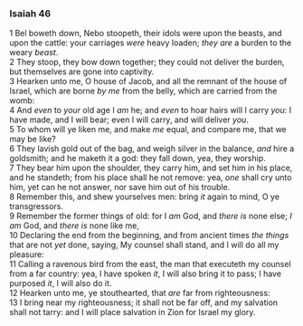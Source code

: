 ### Isaiah 46

1 Bel boweth down, Nebo stoopeth, their idols were upon the beasts, and upon the cattle: your carriages *were* heavy loaden; *they are* a burden to the weary *beast*.  
2 They stoop, they bow down together; they could not deliver the burden, but themselves are gone into captivity.  
3 Hearken unto me, O house of Jacob, and all the remnant of the house of Israel, which are borne *by me* from the belly, which are carried from the womb:  
4 And *even* to *your* old age I *am* he; and *even* to hoar hairs will I carry *you*: I have made, and I will bear; even I will carry, and will deliver *you*.  
5 To whom will ye liken me, and make *me* equal, and compare me, that we may be like?  
6 They lavish gold out of the bag, and weigh silver in the balance, *and* hire a goldsmith; and he maketh it a god: they fall down, yea, they worship.  
7 They bear him upon the shoulder, they carry him, and set him in his place, and he standeth; from his place shall he not remove: yea, *one* shall cry unto him, yet can he not answer, nor save him out of his trouble.  
8 Remember this, and shew yourselves men: bring *it* again to mind, O ye transgressors.  
9 Remember the former things of old: for I *am* God, and *there is* none else; *I am* God, and *there is* none like me,  
10 Declaring the end from the beginning, and from ancient times *the things* that are not *yet* done, saying, My counsel shall stand, and I will do all my pleasure:  
11 Calling a ravenous bird from the east, the man that executeth my counsel from a far country: yea, I have spoken *it*, I will also bring it to pass; I have purposed *it*, I will also do it.  
12 Hearken unto me, ye stouthearted, that *are* far from righteousness:  
13 I bring near my righteousness; it shall not be far off, and my salvation shall not tarry: and I will place salvation in Zion for Israel my glory.  
